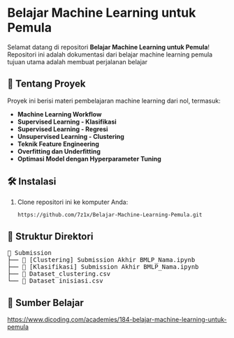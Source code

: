 # Belajar Machine Learning untuk Pemula

Selamat datang di repositori **Belajar Machine Learning untuk Pemula**! Repositori ini adalah dokumentasi dari belajar machine learning pemula tujuan utama adalah membuat perjalanan belajar

## 🚀 Tentang Proyek
Proyek ini berisi materi pembelajaran machine learning dari nol, termasuk:
- **Machine Learning Workflow**
- **Supervised Learning - Klasifikasi**
- **Supervised Learning - Regresi**
- **Unsupervised Learning - Clustering**
- **Teknik Feature Engineering**
- **Overfitting dan Underfitting**
- **Optimasi Model dengan Hyperparameter Tuning**

## 🛠️ Instalasi
1. Clone repositori ini ke komputer Anda:
   ```bash
   https://github.com/7z1x/Belajar-Machine-Learning-Pemula.git

## 📂 Struktur Direktori
<pre>
📂 Submission
├── 📂 [Clustering] Submission Akhir BMLP_Nama.ipynb
├── 📂 [Klasifikasi] Submission Akhir BMLP_Nama.ipynb
├── 📄 Dataset_clustering.csv
└── 📄 Dataset_inisiasi.csv
</pre>
    
## 📖 Sumber Belajar 

https://www.dicoding.com/academies/184-belajar-machine-learning-untuk-pemula
